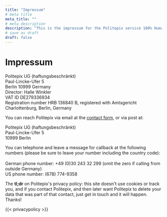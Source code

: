 ```yaml
---
title: "Impressum"
# meta title
meta_title: ""
# meta description
description: "This is the impressum for the Politepix service 100% Human"
# save as draft
draft: false
---
```


# Impressum

Politepix UG (haftungsbeschränkt)<br>
Paul-Lincke-Ufer 5<br>
Berlin 10999 Germany<br>
Director: Halle Winkler<br>
VAT ID DE279336934<br>
Registration number HRB 136840 B, registered with Amtsgericht Charlottenburg, Berlin, Germany

You can reach Politepix via email at the [contact form](contact), or via post at:

Politepix UG (haftungsbeschränkt)<br>
Paul-Lincke-Ufer 5<br>
10999 Berlin

You can telephone and leave a message for callback at the following numbers (please be sure to leave your number including the country code):
<br><br>
German phone number: +49 (0)30 243 32 299 (omit the zero if calling from outside Germany)<br>
US phone number: (678) 774-9358

The **tl;dr** on Politepix's privacy policy: this site doesn't use cookies or track you, and if you contact Politepix, and then later want Politepix to delete your data that was part of that contact, just get in touch and it will happen. Thanks!

{{< privacypolicy >}}